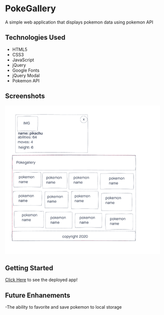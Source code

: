 # PokeGallery

A simple web application that displays pokemon data using pokemon API

## Technologies Used

- HTML5
- CSS3
- JavaScript
- jQuery
- Google Fonts
- jQuery Modal
- Pokemon API

## Screenshots
![wireframe](imgs/wireframe.png)

## Getting Started
[Click Here](https://dnorman7.github.io/Pokegallery/) to see the deployed app!

## Future Enhanements
-The ability to favorite and save pokemon to local storage